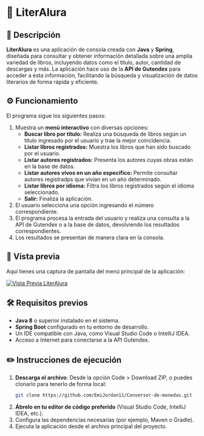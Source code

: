 # 📗 LiterAlura
## 📖 Descripción
**LiterAlura** es una aplicación de consola creada con **Java** y **Spring**, diseñada para consultar y obtener información detallada sobre una amplia variedad de libros, incluyendo datos como el título, autor, cantidad de descargas y más. La aplicación hace uso de la **API de Gutendex** para acceder a esta información, facilitando la búsqueda y visualización de datos literarios de forma rápida y eficiente.

## ⚙️ Funcionamiento
El programa sigue los siguientes pasos:
1. Muestra un **menú interactivo** con diversas opciones:
   - **Buscar libro por título:** Realiza una búsqueda de libros según un título ingresado por el usuario y trae la mejor coincidencia.
   - **Listar libros registrados:** Muestra los libros que han sido buscado por el usuario.
   - **Listar autores registrados:** Presenta los autores cuyas obras están en la base de datos.
   - **Listar autores vivos en un año específico:** Permite consultar autores registradps que vivían en un año determinado.
   - **Listar libros por idioma:** Filtra los libros registrados según el idioma seleccionado.
   - **Salir:** Finaliza la aplicación.
2. El usuario selecciona una opción ingresando el número correspondiente.
3. El programa procesa la entrada del usuario y realiza una consulta a la API de Gutendex o a la base de datos, devolviendo los resultados correspondientes.
4. Los resultados se presentan de manera clara en la consola.

## 🎨 Vista previa
Aquí tienes una captura de pantalla del menú principal de la aplicación:

[![Vista Previa LiterAlura](https://i.postimg.cc/QCP1hF3f/Captura-de-pantalla-2025-01-14-230031.png)](https://postimg.cc/rR1K9Fz4)

## 🛠️ Requisitos previos
- **Java 8** o superior instalado en el sistema.
- **Spring Boot** configurado en tu entorno de desarrollo.
- Un IDE compatible con Java, como Visual Studio Code o IntelliJ IDEA.
- Acceso a Internet para conectarse a la API Gutendex.

## ✏️ Instrucciones de ejecución
1. **Descarga el archivo**: Desde la opción Code > Download ZIP, o puedes clonarlo para tenerlo de forma local:
    ```bash
    git clone https://github.com/EmiJordan11/Conversor-de-monedas.git
    ```
2. **Ábrelo en tu editor de código preferido** (Visual Studio Code, IntelliJ IDEA, etc.).
3. Configura las dependencias necesarias (por ejemplo, Maven o Gradle).
4. Ejecuta la aplicación desde el archivo principal del proyecto.

